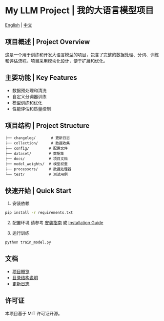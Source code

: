 # My LLM Project | 我的大语言模型项目

[English](./README_en.md) | [中文](./README.md)

## 项目概述 | Project Overview

这是一个用于训练和开发大语言模型的项目，包含了完整的数据处理、分词、训练和评估流程。项目采用模块化设计，便于扩展和优化。

## 主要功能 | Key Features

- 数据预处理和清洗
- 自定义分词器训练
- 模型训练和优化
- 性能评估和质量控制

## 项目结构 | Project Structure

```
├── changelog/       # 更新日志
├── collection/      # 数据收集
├── config/         # 配置文件
├── dataset/        # 数据集
├── docs/           # 项目文档
├── model_weights/  # 模型权重
├── processors/     # 数据处理器
└── test/           # 测试用例
```

## 快速开始 | Quick Start

1. 安装依赖
```bash
pip install -r requirements.txt
```

2. 配置环境
请参考 [安装指南](./docs/cn/installation_guide.md) 或 [Installation Guide](./docs/en/installation_guide.md)

3. 运行训练
```bash
python train_model.py
```

## 文档

- [项目概览](./docs/cn/project_overview.md)
- [目录结构说明](./docs/cn/standards/directory_structure.md)
- [更新日志](./changelog/cn/)

## 许可证

本项目基于 MIT 许可证开源。
